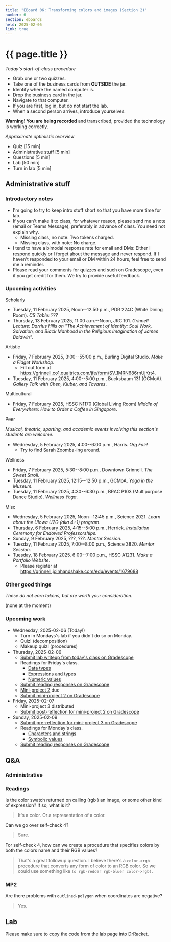 ```yaml
---
title: "EBoard 06: Transforming colors and images (Section 2)"
number: 6
section: eboards
held: 2025-02-05
link: true
---
```

# {{ page.title }}

_Today's start-of-class procedure_

* Grab one or two quizzes.
* Take one of the business cards from **OUTSIDE** the jar.
* Identify where the named computer is.
* Drop the business card in the jar.
* Navigate to that computer.
* If you are first, log in, but do not start the lab.
* When a second person arrives, introduce yourselves.

**Warning! You are being recorded** and transcribed, provided the technology
is working correctly.

_Approximate optimistic overview_

* Quiz [15 min]
* Administrative stuff [5 min]
* Questions [5 min]
* Lab [50 min]
* Turn in lab [5 min]

Administrative stuff
--------------------

### Introductory notes

* I'm going to try to keep intro stuff short so that you have more time
  for lab.
* If you can't make it to class, for whatever reason, please send me a
  note (email or Teams Message), preferably in advance of class. You need 
  not explain why.
    * Missing class, no note: Two tokens charged.
    * Missing class, with note: No charge.
* I tend to have a bimodal response rate for email and DMs: Either I
  respond quickly or I forget about the message and never respond. If
  I haven't responded to your email or DM within 24 hours, feel free
  to send me a reminder.
* Please read your comments for quizzes and such on Gradescope, even if
  you get credit for them. We try to provide useful feedback.

### Upcoming activities

Scholarly

* Tuesday, 11 February 2025, Noon--12:50 p.m., PDR 224C (White Dining Room).
  _CS Table: ???_
* Thursday, 13 February 2025, 11:00 a.m.--Noon, JRC 101.
  _Grinnell Lecture: Darrius Hills on "The Achievement of Identity: Soul Work, Salvation, and Black Manhood in the Religious Imagination of James Baldwin"_.

Artistic

* Friday, 7 February 2025, 3:00--55:00 p.m., Burling Digital Studio.
  _Make a Fidget Workshop_.
    * Fill out form at <https://grinnell.co1.qualtrics.com/jfe/form/SV_1MRN686rnUjKrt4>.
* Tuesday, 11 February 2025, 4:00--5:00 p.m., Bucksbaum 131 (GCMoA).
  _Gallery Talk with Chen, Kluber, and Tavares_.

Multicultural

* Friday, 7 February 2025, HSSC N1170 (Global Living Room)
  _Middle of Everywhere: How to Order a Coffee in Singapore_.

Peer

_Musical, theatric, sporting, and academic events involving this section's
students are welcome._

* Wednesday, 5 February 2025, 4:00--6:00 p.m., Harris.
  _Org Fair!_
    * Try to find Sarah Zoomba-ing around.

Wellness

* Friday, 7 February 2025, 5:30--8:00 p.m., Downtown Grinnell.
  _The Sweet Stroll_.
* Tuesday, 11 February 2025, 12:15--12:50 p.m., GCMoA.
  _Yoga in the Museum_.
* Tuesday, 11 February 2025, 4:30--6:30 p.m., 
  BRAC P103 (Multipurpose Dance Studio).
  _Wellness Yoga_.

Misc

* Wednesday, 5 February 2025, Noon--12:45 p.m., Science 2021.
  _Learn about the UIowa U2G (aka 4+1) program_.
* Thursday, 6 February 2025, 4:15--5:00 p.m., Herrick.
  _Installation Ceremony for Endowed Professorships_.
* Sunday, 9 February 2025, ???, ???.
  _Mentor Session_.
* Tuesday, 11 February 2025, 7:00--8:00 p.m., Science 3820.
  _Mentor Session_.
* Tuesday, 18 February 2025. 6:00--7:00 p.m., HSSC A1231.
  _Make a Portfolio Website_.
    * Please register at <https://grinnell.joinhandshake.com/edu/events/1679688>

### Other good things

_These do not earn tokens, but are worth your consideration._

(none at the moment)

### Upcoming work

* Wednesday, 2025-02-06 (Today!)
    * Turn in Mondays's lab if you didn't do so on Monday.
    * Quiz! (decomposition)
    * Makeup quiz! (procedures)
* Thursday, 2025-02-06
    * [Submit lab writeup from today's class on Gradescope](https://www.gradescope.com/courses/948769/assignments/5732450)
    * Readings for Friday's class.
        * [Data types](../readings/types)
        * [Expressions and types](../readings/exprs-and-types)
        * [Numeric values](../readings/numbers)
    * [Submit reading responses on Gradescope](https://www.gradescope.com/courses/948769/assignments/5732137)
    * [Mini-project 2](../mps/mp02) due
    * [Submit mini-project 2 on Gradescope](https://www.gradescope.com/courses/948769/assignments/5717086)
* Friday, 2025-02-07
    * Mini-project 3 distributed
    * [Submit post-reflection for mini-project 2 on Gradescope](https://www.gradescope.com/courses/948769/assignments/5719211)
* Sunday, 2025-02-09
    * [Submit pre-reflection for mini-project 3 on Gradescope](https://www.gradescope.com/courses/948769/assignments/5732264)
    * Readings for Monday's class.
        * [Characters and strings](../readings/strings)
        * [Symbolic values](../readings/symbols)
    * [Submit reading responses on Gradescope](https://www.gradescope.com/courses/948769/assignments/5732140)

Q&A
---

### Administrative

### Readings

Is the color swatch returned on calling (rgb <params>) an image, or some other kind of expression? If so, what is it?

> It's a color. Or a representation of a color.

Can we go over self-check 4?

> Sure.

For self-check 4, how can we create a procedure that specifies colors by both the colors name and their RGB values?

> That's a great followup question. I believe there's a `color->rgb`
  procedure that converts any form of color to an RGB color. So we
  could use something like `(o rgb-redder rgb-bluer color->rgb)`.

### MP2

Are there problems with `outlined-polygon` when coordinates are negative?

> Yes.

## Lab

Please make sure to copy the code from the lab page into DrRacket. 
